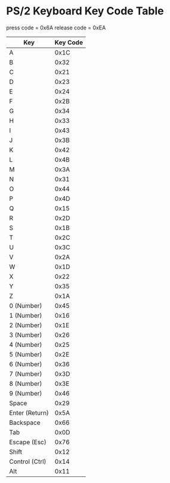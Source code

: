 # PS/2 Keyboard Key Code Table
press code = 0x6A
release code = 0xEA

| Key            | Key Code |
|----------------|----------|
| A              | 0x1C     |
| B              | 0x32     |
| C              | 0x21     |
| D              | 0x23     |
| E              | 0x24     |
| F              | 0x2B     |
| G              | 0x34     |
| H              | 0x33     |
| I              | 0x43     |
| J              | 0x3B     |
| K              | 0x42     |
| L              | 0x4B     |
| M              | 0x3A     |
| N              | 0x31     |
| O              | 0x44     |
| P              | 0x4D     |
| Q              | 0x15     |
| R              | 0x2D     |
| S              | 0x1B     |
| T              | 0x2C     |
| U              | 0x3C     |
| V              | 0x2A     |
| W              | 0x1D     |
| X              | 0x22     |
| Y              | 0x35     |
| Z              | 0x1A     |
| 0 (Number)     | 0x45     |
| 1 (Number)     | 0x16     |
| 2 (Number)     | 0x1E     |
| 3 (Number)     | 0x26     |
| 4 (Number)     | 0x25     |
| 5 (Number)     | 0x2E     |
| 6 (Number)     | 0x36     |
| 7 (Number)     | 0x3D     |
| 8 (Number)     | 0x3E     |
| 9 (Number)     | 0x46     |
| Space          | 0x29     |
| Enter (Return) | 0x5A     |
| Backspace      | 0x66     |
| Tab            | 0x0D     |
| Escape (Esc)   | 0x76     |
| Shift          | 0x12     |
| Control (Ctrl) | 0x14     |
| Alt            | 0x11     |
